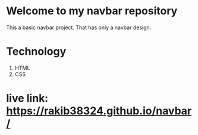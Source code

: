 # Welcome to my navbar repository
This a basic navbar project. That has only a navbar design.
# Technology
1. HTML
2. CSS
# live link: https://rakib38324.github.io/navbar/
